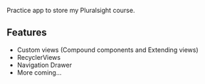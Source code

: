 Practice app to store my Pluralsight course.

## Features
- Custom views (Compound components and Extending views)
- RecyclerViews
- Navigation Drawer
- More coming...